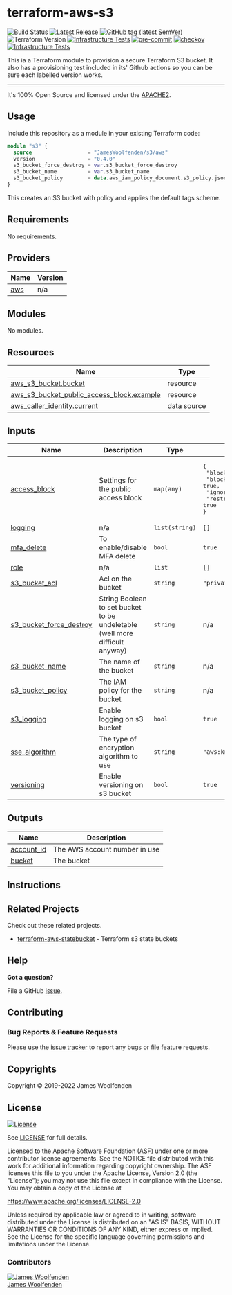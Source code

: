 # terraform-aws-s3

[![Build Status](https://github.com/JamesWoolfenden/terraform-aws-s3/workflows/Verify%20and%20Bump/badge.svg?branch=master)](https://github.com/JamesWoolfenden/terraform-aws-s3)
[![Latest Release](https://img.shields.io/github/release/JamesWoolfenden/terraform-aws-s3.svg)](https://github.com/JamesWoolfenden/terraform-aws-s3/releases/latest)
[![GitHub tag (latest SemVer)](https://img.shields.io/github/tag/JamesWoolfenden/terraform-aws-s3.svg?label=latest)](https://github.com/JamesWoolfenden/terraform-aws-s3/releases/latest)
![Terraform Version](https://img.shields.io/badge/tf-%3E%3D0.14.0-blue.svg)
[![Infrastructure Tests](https://www.bridgecrew.cloud/badges/github/JamesWoolfenden/terraform-aws-s3/cis_aws)](https://www.bridgecrew.cloud/link/badge?vcs=github&fullRepo=JamesWoolfenden%2Fterraform-aws-s3&benchmark=CIS+AWS+V1.2)
[![pre-commit](https://img.shields.io/badge/pre--commit-enabled-brightgreen?logo=pre-commit&logoColor=white)](https://github.com/pre-commit/pre-commit)
[![checkov](https://img.shields.io/badge/checkov-verified-brightgreen)](https://www.checkov.io/)
[![Infrastructure Tests](https://www.bridgecrew.cloud/badges/github/jameswoolfenden/terraform-aws-s3/general)](https://www.bridgecrew.cloud/link/badge?vcs=github&fullRepo=JamesWoolfenden%2Fterraform-aws-s3&benchmark=INFRASTRUCTURE+SECURITY)

This ia a Terraform module to provision a secure Terraform S3 bucket. It also has a provisioning test included in its' Github actions so you can be sure each labelled version works.

---

It's 100% Open Source and licensed under the [APACHE2](LICENSE).

## Usage

Include this repository as a module in your existing Terraform code:

```terraform
module "s3" {
  source                  = "JamesWoolfenden/s3/aws"
  version                 = "0.4.0"
  s3_bucket_force_destroy = var.s3_bucket_force_destroy
  s3_bucket_name          = var.s3_bucket_name
  s3_bucket_policy        = data.aws_iam_policy_document.s3_policy.json
}
```

This creates an S3 bucket with policy and applies the default tags scheme.

<!-- BEGINNING OF PRE-COMMIT-TERRAFORM DOCS HOOK -->

## Requirements

No requirements.

## Providers

| Name                                             | Version |
| ------------------------------------------------ | ------- |
| <a name="provider_aws"></a> [aws](#provider_aws) | n/a     |

## Modules

No modules.

## Resources

| Name                                                                                                                                                   | Type        |
| ------------------------------------------------------------------------------------------------------------------------------------------------------ | ----------- |
| [aws_s3_bucket.bucket](https://registry.terraform.io/providers/hashicorp/aws/latest/docs/resources/s3_bucket)                                          | resource    |
| [aws_s3_bucket_public_access_block.example](https://registry.terraform.io/providers/hashicorp/aws/latest/docs/resources/s3_bucket_public_access_block) | resource    |
| [aws_caller_identity.current](https://registry.terraform.io/providers/hashicorp/aws/latest/docs/data-sources/caller_identity)                          | data source |

## Inputs

| Name                                                                                                   | Description                                                                 | Type           | Default                                                                                                                                               | Required |
| ------------------------------------------------------------------------------------------------------ | --------------------------------------------------------------------------- | -------------- | ----------------------------------------------------------------------------------------------------------------------------------------------------- | :------: |
| <a name="input_access_block"></a> [access_block](#input_access_block)                                  | Settings for the public access block                                        | `map(any)`     | <pre>{<br> "block_public_acls": true,<br> "block_public_policy": true,<br> "ignore_public_acls": true,<br> "restrict_public_buckets": true<br>}</pre> |    no    |
| <a name="input_logging"></a> [logging](#input_logging)                                                 | n/a                                                                         | `list(string)` | `[]`                                                                                                                                                  |    no    |
| <a name="input_mfa_delete"></a> [mfa_delete](#input_mfa_delete)                                        | To enable/disable MFA delete                                                | `bool`         | `true`                                                                                                                                                |    no    |
| <a name="input_role"></a> [role](#input_role)                                                          | n/a                                                                         | `list`         | `[]`                                                                                                                                                  |    no    |
| <a name="input_s3_bucket_acl"></a> [s3_bucket_acl](#input_s3_bucket_acl)                               | Acl on the bucket                                                           | `string`       | `"private"`                                                                                                                                           |    no    |
| <a name="input_s3_bucket_force_destroy"></a> [s3_bucket_force_destroy](#input_s3_bucket_force_destroy) | String Boolean to set bucket to be undeletable (well more difficult anyway) | `string`       | n/a                                                                                                                                                   |   yes    |
| <a name="input_s3_bucket_name"></a> [s3_bucket_name](#input_s3_bucket_name)                            | The name of the bucket                                                      | `string`       | n/a                                                                                                                                                   |   yes    |
| <a name="input_s3_bucket_policy"></a> [s3_bucket_policy](#input_s3_bucket_policy)                      | The IAM policy for the bucket                                               | `string`       | n/a                                                                                                                                                   |   yes    |
| <a name="input_s3_logging"></a> [s3_logging](#input_s3_logging)                                        | Enable logging on s3 bucket                                                 | `bool`         | `true`                                                                                                                                                |    no    |
| <a name="input_sse_algorithm"></a> [sse_algorithm](#input_sse_algorithm)                               | The type of encryption algorithm to use                                     | `string`       | `"aws:kms"`                                                                                                                                           |    no    |
| <a name="input_versioning"></a> [versioning](#input_versioning)                                        | Enable versioning on s3 bucket                                              | `bool`         | `true`                                                                                                                                                |    no    |

## Outputs

| Name                                                              | Description                   |
| ----------------------------------------------------------------- | ----------------------------- |
| <a name="output_account_id"></a> [account_id](#output_account_id) | The AWS account number in use |
| <a name="output_bucket"></a> [bucket](#output_bucket)             | The bucket                    |

<!-- END OF PRE-COMMIT-TERRAFORM DOCS HOOK -->

## Instructions

## Related Projects

Check out these related projects.

- [terraform-aws-statebucket](https://github.com/jameswoolfenden/terraform-aws-statebucket) - Terraform s3 state buckets

## Help

**Got a question?**

File a GitHub [issue](https://github.com/JamesWoolfenden/terraform-aws-3/issues).

## Contributing

### Bug Reports & Feature Requests

Please use the [issue tracker](https://github.com/JamesWoolfenden/terraform-aws-3/issues) to report any bugs or file feature requests.

## Copyrights

Copyright © 2019-2022 James Woolfenden

## License

[![License](https://img.shields.io/badge/License-Apache%202.0-blue.svg)](https://opensource.org/licenses/Apache-2.0)

See [LICENSE](LICENSE) for full details.

Licensed to the Apache Software Foundation (ASF) under one
or more contributor license agreements. See the NOTICE file
distributed with this work for additional information
regarding copyright ownership. The ASF licenses this file
to you under the Apache License, Version 2.0 (the
"License"); you may not use this file except in compliance
with the License. You may obtain a copy of the License at

<https://www.apache.org/licenses/LICENSE-2.0>

Unless required by applicable law or agreed to in writing,
software distributed under the License is distributed on an
"AS IS" BASIS, WITHOUT WARRANTIES OR CONDITIONS OF ANY
KIND, either express or implied. See the License for the
specific language governing permissions and limitations
under the License.

### Contributors

[![James Woolfenden][jameswoolfenden_avatar]][jameswoolfenden_homepage]<br/>[James Woolfenden][jameswoolfenden_homepage]

[jameswoolfenden_homepage]: https://github.com/jameswoolfenden
[jameswoolfenden_avatar]: https://github.com/jameswoolfenden.png?size=150
[github]: https://github.com/jameswoolfenden
[linkedin]: https://www.linkedin.com/in/jameswoolfenden/
[twitter]: https://twitter.com/JimWoolfenden
[share_twitter]: https://twitter.com/intent/tweet/?text=terraform-aws-s3&url=https://github.com/JamesWoolfenden/terraform-aws-3
[share_linkedin]: https://www.linkedin.com/shareArticle?mini=true&title=terraform-aws-s3&url=https://github.com/JamesWoolfenden/terraform-aws-3
[share_reddit]: https://reddit.com/submit/?url=https://github.com/JamesWoolfenden/terraform-aws-3
[share_facebook]: https://facebook.com/sharer/sharer.php?u=https://github.com/JamesWoolfenden/terraform-aws-3
[share_email]: mailto:?subject=terraform-aws-s3&body=https://github.com/JamesWoolfenden/terraform-aws-3

